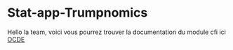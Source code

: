 # Stat-app-Trumpnomics
Hello la team, voici vous pourrez trouver la documentation du module cfi ici [OCDE](https://github.com/LenkaV/CIF) 
